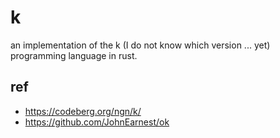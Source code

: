 # k

an implementation of the k (I do not know which version ... yet) programming language in rust.

## ref

- https://codeberg.org/ngn/k/
- https://github.com/JohnEarnest/ok
